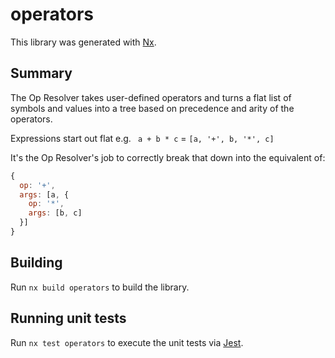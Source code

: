# operators

This library was generated with [Nx](https://nx.dev).

## Summary

The Op Resolver takes user-defined operators and turns a flat
list of symbols and values into a tree based on precedence and
arity of the operators.

Expressions start out flat e.g. ` a + b * c` = `[a, '+', b, '*', c]`

It's the Op Resolver's job to correctly break that down into the equivalent of:

```js
{
  op: '+',
  args: [a, {
    op: '*',
    args: [b, c]
  }]
}
```

## Building

Run `nx build operators` to build the library.

## Running unit tests

Run `nx test operators` to execute the unit tests via [Jest](https://jestjs.io).
